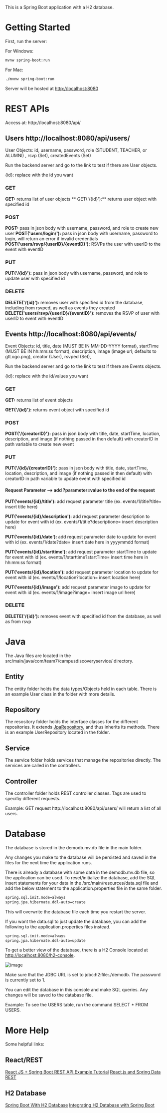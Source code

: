 This is a Spring Boot application with a H2 database.

# Getting Started

First, run the server:

For Windows:

```bash
mvnw spring-boot:run
```

For Mac:

```bash
./mvnw spring-boot:run
```

Server will be hosted at [http://localhost:8080](http://localhost:8080)

# REST APIs
Access at: http://localhost:8080/api/

## Users http://localhost:8080/api/users/
User Objects: 
id, username, password, role (STUDENT, TEACHER, or ALUMNI) , rsvp (Set), createdEvents (Set)

Run the backend server and go to the link to test if there are User objects.

{id}: replace with the id you want

### GET
**GET:** returns list of user objects
**
GET('/{id}'):** returns user object with specified id

### POST
**POST:** pass in json body with username, password, and role to create new user
**POST('users/login/'):** pass in json body with username, password to login, will return an error if invalid credentials
**POST('users/rsvp/{userID}/{eventID}'):** RSVPs the user with userID to the event with eventID

### PUT
**PUT('/{id}'):** pass in json body with username, password, and role to update user with specified id

### DELETE
**DELETE('/{id}'):** removes user with specified id from the database, including from rsvped, as well as events they created
**DELETE('users/rsvp/{userID}/{eventID}'):** removes the RSVP of user with userID to event with eventID

## Events http://localhost:8080/api/events/
Event Objects: 
id, title, date (MUST BE IN MM-DD-YYYY format), startTime (MUST BE IN hh:mm:ss format), description, image (image url; defaults to gtLogo.png), creator (User), rsvped (Set), 

Run the backend server and go to the link to test if there are Events objects.

{id}: replace with the id/values you want

### GET
**GET:** returns list of event objects

**GET('/{id}'):** returns event object with specified id

### POST
**POST('/{creatorID}'}:** pass in json body with title, date, startTime, location, description, and image (if nothing passed in then default) with creatorID in path variable to create new event

### PUT
**PUT('/{id}/{creatorID}'):** pass in json body with title, date, startTime, location, description, and image (if nothing passed in then default) with creatorID in path variable to update event with specified id


#### Request Parameter --> add ?parameter=value to the end of the request

**PUT('events/{id}/title'):** add request parameter title (ex. events/1/title?title= insert title here)

**PUT('events/{id}/description'):** add request parameter description to update for event with id (ex. events/1/title?descriptione= insert description here)

**PUT('events/{id}/date'):** add request parameter date to update for event with id (ex. events/1/date?date= insert date here in yyyymmdd format)

**PUT('events/{id}/starttime'):** add request parameter startTime to update for event with id (ex. events/1/starttime?startTime= insert time here in hh:mm:ss format)

**PUT('events/{id}/location'):** add request parameter location to update for event with id (ex. events/1/location?location= insert location here)

**PUT('events/{id}/image'):** add request parameter image to update for event with id (ex. events/1/image?image= insert image url here)

### DELETE
**DELETE('/{id}'):** removes event with specified id from the database, as well as from rsvp

# Java

The Java files are located in the src/main/java/com/team7/campusdiscoveryservice/ directory. 

## Entity
The entity folder holds the data types/Objects held in each table. There is an example User class in the folder with more details.

## Repository
The resository folder holds the interface classes for the different repositories. It extends [JpaRepository](https://docs.spring.io/spring-data/jpa/docs/current/api/org/springframework/data/jpa/repository/JpaRepository.html), and thus inherits its methods. There is an example UserRepository located in the folder.

## Service
The service folder holds services that manage the repositories directly. The services are called in the controllers.

## Controller
The controller folder holds REST controller classes. Tags are used to specifiy different requests.

Example: GET request http://localhost:8080/api/users/ will return a list of all users.

# Database

The database is stored in the demodb.mv.db file in the main folder. 

Any changes you make to the database will be persisted and saved in the files for the next time the application runs.

There is already a database with some data in the demodb.mv.db file, so the application can be used. To reset/initialize the database, add the SQL insert statements for your data in the /src/main/resources/data.sql file and add the below statement to the application.properties file in the same folder.

```bash
spring.sql.init.mode=always
spring.jpa.hibernate.ddl-auto=create
```
This will overwrite the database file each time you restart the server.

If you want the data.sql to just update the database, you can add the following to the application.properties files instead.

```bash
spring.sql.init.mode=always
spring.jpa.hibernate.ddl-auto=update
```

To get a better view of the database, there is a H2 Console located at [http://localhost:8080/h2-console](http://localhost:8080/h2-console). 

![image](https://github.gatech.edu/storage/user/58295/files/a63a0230-4917-4fca-99b6-95f45f4ce9b3)

Make sure that the JDBC URL is set to jdbc:h2:file:./demodb. The password is currently set to 1.


You can edit the database in this console and make SQL queries. Any changes will be saved to the database file.

Example: To see the USERS table, run the command SELECT * FROM USERS.

# More Help 
Some helpful links:

## React/REST
[React JS + Spring Boot REST API Example Tutorial](https://www.youtube.com/watch?v=5RA5NpxbioI)
[React.js and Spring Data REST](https://spring.io/guides/tutorials/react-and-spring-data-rest/)

## H2 Database
[Spring Boot With H2 Database](https://www.baeldung.com/spring-boot-h2-database)
[Integrating H2 Database with Spring Boot](https://stackabuse.com/integrating-h2-database-with-spring-boot/)



